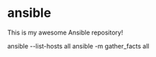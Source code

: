 # ansible

This is my awesome Ansible repository!

ansible --list-hosts all
ansible -m gather_facts all
